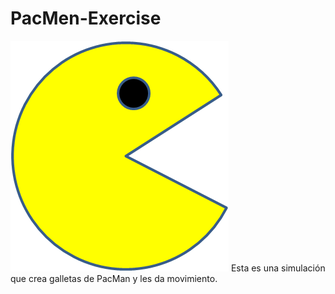 # PacMen-Exercise
![Icono de PacMan](https://github.com/cesaranibaljimenez/PacMen-Exercise/blob/main/PacMan1.png?raw=true)
Esta es una simulación que crea galletas de PacMan y les da movimiento.
